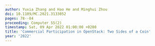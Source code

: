 ```yaml
---
author: Yuxia Zhang and Hao He and Minghui Zhou
doi: 10.1109/MC.2021.3133052
pages: 78--84
proceeding: Computer 55(2)
timestamp: Sat, 09 Apr 2022 01:00:00 +0200
title: 'Commercial Participation in OpenStack: Two Sides of a Coin'
year: '2022'
---
```

